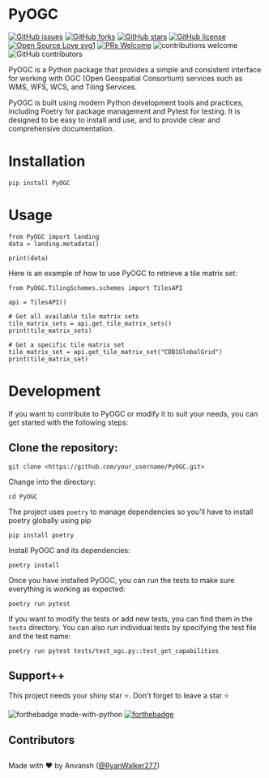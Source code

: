 # PyOGC

[![GitHub issues](https://img.shields.io/github/issues/RyanWalker277/PyOGC)](https://github.com/RyanWalker277/PyOGC/issues)
[![GitHub forks](https://img.shields.io/github/forks/RyanWalker277/PyOGC)](https://github.com/RyanWalker277/PyOGC/network)
[![GitHub stars](https://img.shields.io/github/stars/RyanWalker277/PyOGC)](https://github.com/RyanWalker277/PyOGC/stargazers)
[![GitHub license](https://img.shields.io/github/license/RyanWalker277/PyOGC)](https://github.com/RyanWalker277/PyOGC/blob/main/LICENSE)
[![Open Source Love svg1](https://badges.frapsoft.com/os/v1/open-source.svg?v=103)](https://github.com/ellerbrock/open-source-badges/) [![PRs Welcome](https://img.shields.io/badge/PRs-welcome-brightgreen.svg?style=flat-square)](http://makeapullrequest.com) ![contributions welcome](https://img.shields.io/static/v1.svg?label=Contributions&message=Welcome&color=0059b3&style=flat-square) ![GitHub contributors](https://img.shields.io/github/contributors-anon/RyanWalker277/PyOGC)
<br>

PyOGC is a Python package that provides a simple and consistent interface for working with OGC (Open Geospatial Consortium) services such as WMS, WFS, WCS, and Tiling Services.

PyOGC is built using modern Python development tools and practices, including Poetry for package management and Pytest for testing. It is designed to be easy to install and use, and to provide clear and comprehensive documentation.

# Installation

```
pip install PyOGC
```
# Usage

```
from PyOGC import landing
data = landing.metadata()

print(data)
```

Here is an example of how to use PyOGC to retrieve a tile matrix set:

```
from PyOGC.TilingSchemes.schemes import TilesAPI

api = TilesAPI()

# Get all available tile matrix sets
tile_matrix_sets = api.get_tile_matrix_sets()
print(tile_matrix_sets)

# Get a specific tile matrix set
tile_matrix_set = api.get_tile_matrix_set("CDB1GlobalGrid")
print(tile_matrix_set)
```
# Development

If you want to contribute to PyOGC or modify it to suit your needs, you can get started with the following steps:

## Clone the repository:

```
git clone <https://github.com/your_username/PyOGC.git>
```
Change into the directory:
```
cd PyOGC
```
The project uses `poetry` to manage dependencies so you'll have to install poetry globally using pip
```
pip install poetry
```
Install PyOGC and its dependencies:
```
poetry install
```
Once you have installed PyOGC, you can run the tests to make sure everything is working as expected:
```
poetry run pytest
```
If you want to modify the tests or add new tests, you can find them in the `tests` directory. You can also run individual tests by specifying the test file and the test name:

```
poetry run pytest tests/test_ogc.py::test_get_capabilities
```
## Support++

This project needs your shiny star ⭐.
Don't forget to leave a star ⭐️

![forthebadge made-with-python](https://forthebadge.com/images/badges/open-source.svg) [![forthebadge](https://forthebadge.com/images/badges/built-with-love.svg)](https://forthebadge.com)


## Contributors

<!-- readme: contributors -start -->
<!-- readme: contributors -end -->

##

Made with ❤ by Anvansh ([@RyanWalker277](https://github.com/RyanWalker277))
